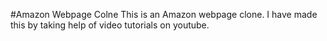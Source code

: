 #Amazon Webpage Colne
This is an Amazon webpage clone. I have made this by taking help of video tutorials on youtube.